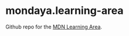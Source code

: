 # mondaya.learning-area
Github repo for the [MDN Learning Area](https://developer.mozilla.org/en-US/Learn). 
